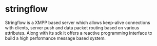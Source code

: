 # stringflow
Stringflow is a XMPP based server which allows keep-alive connections with clients, server push and data packet routing based on various attributes. Along with its sdk it offers a reactive programming interface to build a high performance message based system.
